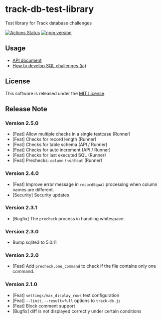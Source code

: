 # track-db-test-library
Test library for Track database challenges

[![Actions Status](https://github.com/givery-technology/track-db-test-library/workflows/Node%20CI/badge.svg)](https://github.com/givery-technology/track-db-test-library/actions)
[![npm version](https://badge.fury.io/js/track-db-test-library.svg)](https://badge.fury.io/js/track-db-test-library)

## Usage

* [API document](doc/API.md)
* [How to develop SQL challenges (ja)](doc/DEVELOPPING_SQL_CHALLENGES_ja.md)

## License

This software is released under the [MIT License](LICENSE).

## Release Note

### Version 2.5.0

* [Feat] Allow multiple checks in a single testcase (Runner)
* [Feat] Checks for record length (Runner)
* [Feat] Checks for table schema (API / Runner)
* [Feat] Checks for auto increment (API / Runner)
* [Feat] Checks for last executed SQL (Runner)
* [Feat] Prechecks: `column` / `without` (Runner)

### Version 2.4.0

* [Feat] Improve error message in `recordEqual` processing when column names are different.
* [Security] Security updates
  
### Version 2.3.1

* [Bugfix] The `precheck` process in handling whitespace.

### Version 2.3.0

* Bump sqlite3 to 5.0.11

### Version 2.2.0

* [Feat] Add `precheck.one_command` to check if the file contains only one command.

### Version 2.1.0

* [Feat] `settings/max_display_rows` test configuration
* [Feat] `--limit`, `--result=full` options to `track-db.js`
* [Feat] Block comment support
* [Bugfix] diff is not displayed correctly under certain conditions
